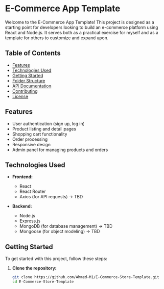 # E-Commerce App Template

Welcome to the E-Commerce App Template! This project is designed as a starting point for developers looking to build an e-commerce platform using React and Node.js. It serves both as a practical exercise for myself and as a template for others to customize and expand upon.

## Table of Contents

- [Features](#features)
- [Technologies Used](#technologies-used)
- [Getting Started](#getting-started)
- [Folder Structure](#folder-structure)
- [API Documentation](#api-documentation)
- [Contributing](#contributing)
- [License](#license)

## Features

- User authentication (sign up, log in)
- Product listing and detail pages
- Shopping cart functionality
- Order processing
- Responsive design
- Admin panel for managing products and orders

## Technologies Used

- **Frontend:**

  - React
  - React Router
  - Axios (for API requests) -> TBD

- **Backend:**
  - Node.js
  - Express.js
  - MongoDB (for database management) -> TBD
  - Mongoose (for object modeling) -> TBD

## Getting Started

To get started with this project, follow these steps:

1. **Clone the repository:**
   ```bash
   git clone https://github.com/Ahmed-M1/E-Commerce-Store-Template.git
   cd E-Commerce-Store-Template
   ```
